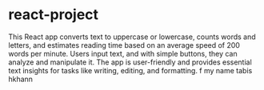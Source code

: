 # react-project
This React app converts text to uppercase or lowercase, counts words and letters, and estimates reading time based on an average speed of 200 words per minute. Users input text, and with simple buttons, they can analyze and manipulate it. The app is user-friendly and provides essential text insights for tasks like writing, editing, and formatting.
f
my name tabis hkhann